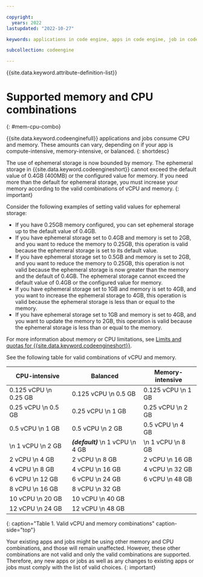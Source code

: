 ```yaml
---

copyright:
  years: 2022
lastupdated: "2022-10-27"

keywords: applications in code engine, apps in code engine, job in code engine, memory and cpu combinations, memory in code engine, cpu in code engine, memory and CPU

subcollection: codeengine

---
```


{{site.data.keyword.attribute-definition-list}}

# Supported memory and CPU combinations
{: #mem-cpu-combo}

{{site.data.keyword.codeenginefull}} applications and jobs consume CPU and memory. These amounts can vary, depending on if your app is compute-intensive, memory-intensive, or balanced.
{: shortdesc}



The use of ephemeral storage is now bounded by memory. The ephemeral storage in {{site.data.keyword.codeengineshort}} cannot exceed the default value of 0.4GB (400MB) or the configured value for memory. If you need more than the default for ephemeral storage, you must increase your memory according to the valid combinations of vCPU and memory.
{: important}

Consider the following examples of setting valid values for ephemeral storage:

* If you have 0.25GB memory configured, you can set ephemeral storage up to the default value of 0.4GB.
* If you have ephemeral storage set to 0.4GB and memory is set to 2GB, and you want to reduce the memory to 0.25GB, this operation is valid because the ephemeral storage is set to its default value.
* If you have ephemeral storage set to 0.5GB and memory is set to 2GB, and you want to reduce the memory to 0.25GB, this operation is not valid because the ephemeral storage is now greater than the memory and the default of 0.4GB. The ephemeral storage cannot exceed the default value of 0.4GB or the configured value for memory.
* If you have ephemeral storage set to 1GB and memory is set to 4GB, and you want to increase the ephemeral storage to 4GB, this operation is valid because the ephemeral storage is less than or equal to the memory.
* If you have ephemeral storage set to 1GB and memory is set to 4GB, and you want to update the memory to 2GB, this operation is valid because the ephemeral storage is less than or equal to the memory. 


For more information about memory or CPU limitations, see [Limits and quotas for {{site.data.keyword.codeengineshort}}](/docs/codeengine?topic=codeengine-limits).

See the following table for valid combinations of vCPU and memory.

| CPU-intensive  | Balanced | Memory-intensive |
|--------|--------|--------|
| 0.125 vCPU \n 0.25 GB | 0.125 vCPU \n 0.5 GB | 0.125 vCPU \n 1 GB |
| 0.25 vCPU \n 0.5 GB | 0.25 vCPU \n 1 GB | 0.25 vCPU \n 2 GB |
| 0.5 vCPU \n 1 GB | 0.5 vCPU \n 2 GB | 0.5 vCPU \n 4 GB |
|  \n 1 vCPU \n 2 GB | _**(default)**_  \n  1 vCPU \n 4 GB |  \n 1 vCPU \n 8 GB |
| 2 vCPU \n 4 GB | 2 vCPU \n 8 GB | 2 vCPU \n 16 GB |
| 4 vCPU \n 8 GB | 4 vCPU \n 16 GB | 4 vCPU \n 32 GB |
| 6 vCPU \n 12 GB | 6 vCPU \n 24 GB | 6 vCPU \n 48 GB  |
| 8 vCPU \n 16 GB | 8 vCPU \n 32 GB |  |
| 10 vCPU \n 20 GB | 10 vCPU \n 40 GB |  |
| 12 vCPU \n 24 GB | 12 vCPU \n 48 GB |  |
{: caption="Table 1. Valid vCPU and memory combinations" caption-side="top"}

Your existing apps and jobs might be using other memory and CPU combinations, and those will remain unaffected. However, these other combinations are not valid and only the valid combinations are supported. Therefore, any new apps or jobs as well as any changes to existing apps or jobs must comply with the list of valid choices. 
{: important}


